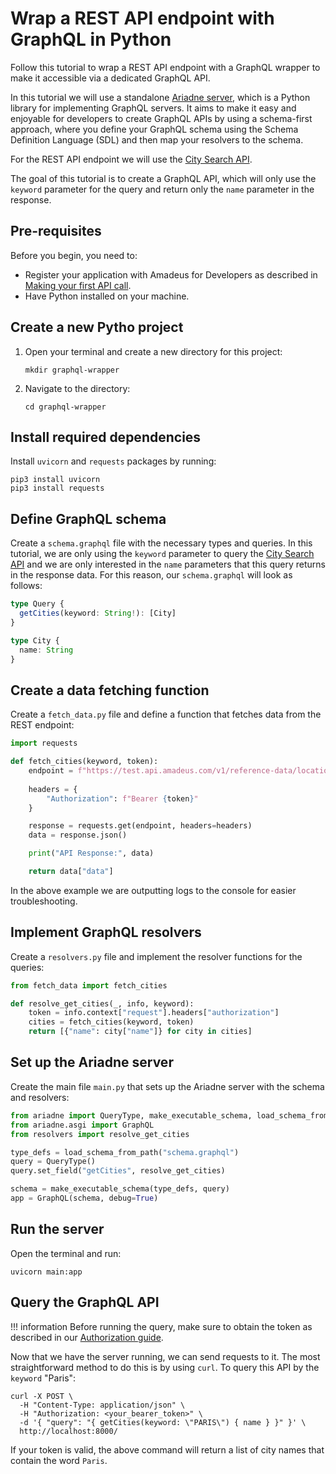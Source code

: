 # Wrap a REST API endpoint with GraphQL in Python

Follow this tutorial to wrap a REST API endpoint with a GraphQL wrapper to make it accessible via a dedicated GraphQL API.

In this tutorial we will use a standalone [Ariadne server](https://ariadnegraphql.org/), which is a Python library for implementing GraphQL servers. It aims to make it easy and enjoyable for developers to create GraphQL APIs by using a schema-first approach, where you define your GraphQL schema using the Schema Definition Language (SDL) and then map your resolvers to the schema.

For the REST API endpoint we will use the [City Search API](https://developers.amadeus.com/self-service/category/trip/api-doc/city-search).

The goal of this tutorial is to create a GraphQL API, which will only use the `keyword` parameter for the query and return only the `name` parameter in the response.

## Pre-requisites

Before you begin, you need to:

* Register your application with Amadeus for Developers as described in [Making your first API call](../quick-start.md).
* Have Python installed on your machine.

## Create a new Pytho  project

1. Open your terminal and create a new directory for this project:
   ```shell
   mkdir graphql-wrapper
   ```
2. Navigate to the directory:
   ```shell
   cd graphql-wrapper
   ```

## Install required dependencies

Install `uvicorn` and `requests` packages by running:

```shell
pip3 install uvicorn
pip3 install requests
```

## Define GraphQL schema

Create a `schema.graphql` file with the necessary types and queries. In this tutorial, we are only using the `keyword` parameter to query the [City Search API](https://developers.amadeus.com/self-service/category/trip/api-doc/city-search) and we are only interested in the `name` parameters that this query returns in the response data. For this reason, our `schema.graphql` will look as follows:

```ts
type Query {
  getCities(keyword: String!): [City]
}

type City {
  name: String
}
```

## Create a data fetching function

Create a `fetch_data.py` file and define a function that fetches data from the REST endpoint:

```py
import requests

def fetch_cities(keyword, token):
    endpoint = f"https://test.api.amadeus.com/v1/reference-data/locations/cities?keyword={keyword}"
    
    headers = {
        "Authorization": f"Bearer {token}"
    }

    response = requests.get(endpoint, headers=headers)
    data = response.json()

    print("API Response:", data)

    return data["data"]
```

In the above example we are outputting logs to the console for easier troubleshooting.

## Implement GraphQL resolvers

Create a `resolvers.py` file and implement the resolver functions for the queries:

```py
from fetch_data import fetch_cities

def resolve_get_cities(_, info, keyword):
    token = info.context["request"].headers["authorization"]
    cities = fetch_cities(keyword, token)
    return [{"name": city["name"]} for city in cities]
```

## Set up the Ariadne server

Create the main file `main.py` that sets up the Ariadne server with the schema and resolvers:

```py
from ariadne import QueryType, make_executable_schema, load_schema_from_path
from ariadne.asgi import GraphQL
from resolvers import resolve_get_cities

type_defs = load_schema_from_path("schema.graphql")
query = QueryType()
query.set_field("getCities", resolve_get_cities)

schema = make_executable_schema(type_defs, query)
app = GraphQL(schema, debug=True)
```

## Run the server

Open the terminal and run:

```shell
uvicorn main:app
```

## Query the GraphQL API

!!! information
    Before running the query, make sure to obtain the token as described in our [Authorization guide](../API-Keys/authorization.md).

Now that we have the server running, we can send requests to it. The most straightforward method to do this is by using `curl`. To query this API by the `keyword` "Paris":

```shell
curl -X POST \
  -H "Content-Type: application/json" \
  -H "Authorization: <your_bearer_token>" \
  -d '{ "query": "{ getCities(keyword: \"PARIS\") { name } }" }' \
  http://localhost:8000/
```

If your token is valid, the above command will return a list of city names that contain the word `Paris`.
